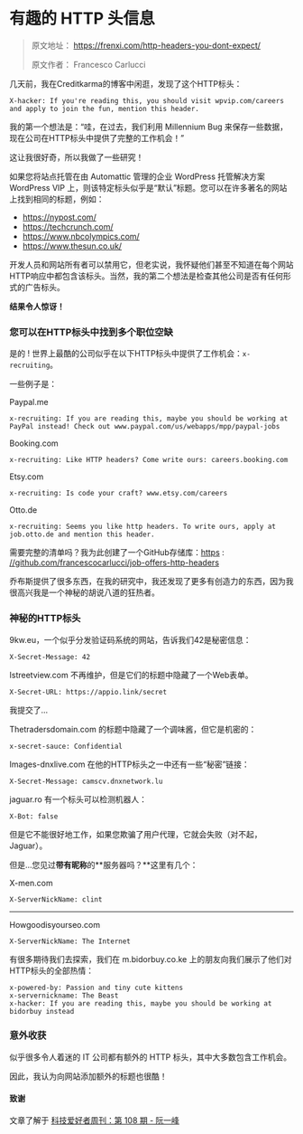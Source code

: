 #  有趣的 HTTP 头信息 

> 原文地址： https://frenxi.com/http-headers-you-dont-expect/ 
>
> 原文作者： Francesco Carlucci 

 几天前，我在Creditkarma的博客中闲逛，发现了这个HTTP标头： 

```http
X-hacker: If you're reading this, you should visit wpvip.com/careers and apply to join the fun, mention this header.
```

我的第一个想法是：“哇，在过去，我们利用 Millennium Bug 来保存一些数据，现在公司在HTTP标头中提供了完整的工作机会！” 

这让我很好奇，所以我做了一些研究！ 

如果您将站点托管在由 Automattic 管理的企业 WordPress 托管解决方案 WordPress VIP 上，则该特定标头似乎是“默认”标题。您可以在许多著名的网站上找到相同的标题，例如： 

- https://nypost.com/
- https://techcrunch.com/
- https://www.nbcolympics.com/
- https://www.thesun.co.uk/

开发人员和网站所有者可以禁用它，但老实说，我怀疑他们甚至不知道在每个网站HTTP响应中都包含该标头。当然，我的第二个想法是检查其他公司是否有任何形式的广告标头。 

 **结果令人惊讶！** 

### 您可以在HTTP标头中找到多个职位空缺

 是的 ! 世界上最酷的公司似乎在以下HTTP标头中提供了工作机会：`x-recruiting`。 

 一些例子是： 

Paypal.me

```
x-recruiting: If you are reading this, maybe you should be working at PayPal instead! Check out www.paypal.com/us/webapps/mpp/paypal-jobs
```


Booking.com

```
x-recruiting: Like HTTP headers? Come write ours: careers.booking.com
```


Etsy.com

```
x-recruiting: Is code your craft? www.etsy.com/careers
```


 Otto.de 

```
x-recruiting: Seems you like http headers. To write ours, apply at job.otto.de and mention this header.
```


需要完整的清单吗？我为此创建了一个GitHub存储库：[https](https://github.com/francescocarlucci/job-offers-http-headers) : [//github.com/francescocarlucci/job-offers-http-headers](https://github.com/francescocarlucci/job-offers-http-headers)

乔布斯提供了很多东西，在我的研究中，我还发现了更多有创造力的东西，因为我很高兴我是一个神秘的胡说八道的狂热者。

### 神秘的HTTP标头

 9kw.eu，一个似乎分发验证码系统的网站，告诉我们42是秘密信息： 

```
X-Secret-Message: 42
```

Istreetview.com 不再维护，但是它们的标题中隐藏了一个Web表单。

```
X-Secret-URL: https://appio.link/secret
```

我提交了...

Thetradersdomain.com 的标题中隐藏了一个调味酱，但它是机密的：

```
x-secret-sauce: Confidential
```

Images-dnxlive.com 在他的HTTP标头之一中还有一些“秘密”链接：

```
X-Secret-Message: camscv.dnxnetwork.lu
```

jaguar.ro 有一个标头可以检测机器人：

```
X-Bot: false
```

但是它不能很好地工作，如果您欺骗了用户代理，它就会失败（对不起，Jaguar）。

但是...您见过**带有昵称**的**服务器吗？**这里有几个：

X-men.com

```
X-ServerNickName: clint
```

------

Howgoodisyourseo.com

```
X-ServerNickName: The Internet
```

有很多期待我们去探索，我们在 m.bidorbuy.co.ke 上的朋友向我们展示了他们对HTTP标头的全部热情：

```
x-powered-by: Passion and tiny cute kittens
x-servernickname: The Beast
x-hacker: If you are reading this, maybe you should be working at bidorbuy instead
```

### 意外收获 

似乎很多令人着迷的 IT 公司都有额外的 HTTP 标头，其中大多数包含工作机会。

因此，我认为向网站添加额外的标题也很酷！

#### 致谢

文章了解于 [科技爱好者周刊：第 108 期 - 阮一峰]( http://www.ruanyifeng.com/blog/2020/05/weekly-issue-108.html )